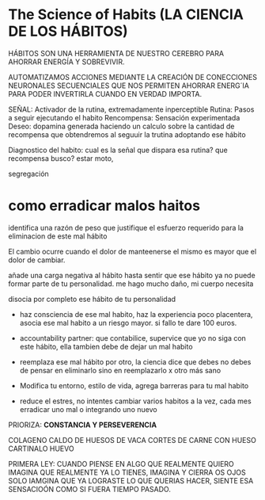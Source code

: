 # The Science of Habits (LA CIENCIA DE LOS HÁBITOS)

HÁBITOS SON UNA HERRAMIENTA DE NUESTRO CEREBRO PARA AHORRAR ENERGÍA Y SOBREVIVIR.

AUTOMATIZAMOS ACCIONES MEDIANTE LA CREACIÓN DE CONECCIONES NEURONALES SECUENCIALES QUE NOS PERMITEN AHORRAR ENERG´IA PARA PODER INVERTIRLA CUANDO EN VERDAD IMPORTA.

SEÑAL: Activador de la rutina, extremadamente inperceptible
Rutina: Pasos a seguir ejecutando el habito
Rencompensa: Sensación experimentada 
Deseo: dopamina generada haciendo un calculo sobre la cantidad de recompensa que obtendremos al seguuir  la trutina adoptando ese hábito

Diagnostico del habito:
cual es la señal que dispara esa rutina?
que recompensa busco? estar moto, 

segregación 

# como erradicar malos haitos
identifica una razón de peso que justifique el esfuerzo requerido para la eliminacion de este mal hábito

El cambio ocurre cuando el dolor de manteenerse el mismo es mayor que el dolor de cambiar.

añade una carga negativa al hábito hasta sentir que ese hábito ya no puede formar parte de tu personalidad.
me hago mucho daño, mi cuerpo necesita

disocia por completo ese hábito de tu personalidad

* haz consciencia de ese mal habito, haz la experiencia poco placentera, asocia ese mal habito a un riesgo mayor.
si fallo te dare 100 euros.

* accountability partner: que contabilice, supervice que yo no siga con este hábito, ella tambien debe de dejar un mal habito

* reemplaza ese mal hábito por otro, la ciencia dice que debes no debes de pensar en eliminarlo sino en reemplazarlo x otro más sano

* Modifica tu entorno, estilo de vida, agrega barreras para tu mal habito

* reduce el estres, no intentes cambiar varios habitos a la vez, cada mes erradicar uno mal o integrando uno nuevo

PRIORIZA: **CONSTANCIA Y PERSEVERENCIA**

COLAGENO
CALDO DE HUESOS DE VACA
CORTES DE CARNE CON HUESO
CARTINALO
HUEVO


PRIMERA LEY: CUANDO PIENSE EN ALGO QUE REALMENTE QUIERO IMAGINA QUE REALMENTE YA LO TIENES, IMAGINA Y CIERRA OS OJOS  SOLO IAMGINA QUE YA LOGRASTE LO QUE QUERIAS HACER, SIENTE ESA SENSACIOÓN COMO SI FUERA TIEMPO PASADO.
